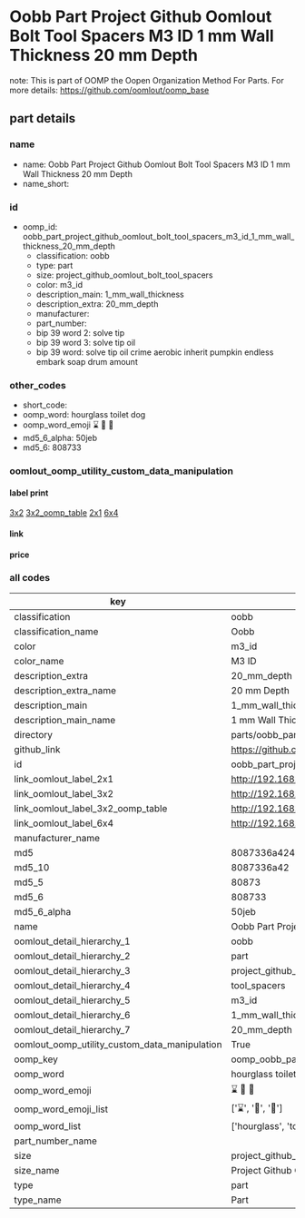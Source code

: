 # Oobb Part Project Github Oomlout Bolt Tool Spacers M3 ID 1 mm Wall Thickness 20 mm Depth  

note: This is part of OOMP the Oopen Organization Method For Parts. For more details: https://github.com/oomlout/oomp_base

##  part details
  







### name
* name: Oobb Part Project Github Oomlout Bolt Tool Spacers M3 ID 1 mm Wall Thickness 20 mm Depth
* name_short: 
### id
* oomp_id: oobb_part_project_github_oomlout_bolt_tool_spacers_m3_id_1_mm_wall_thickness_20_mm_depth
  * classification: oobb
  * type: part
  * size: project_github_oomlout_bolt_tool_spacers
  * color: m3_id
  * description_main: 1_mm_wall_thickness
  * description_extra: 20_mm_depth
  * manufacturer: 
  * part_number: 
  * bip 39 word 2: solve tip
  * bip 39 word 3: solve tip oil
  * bip 39 word: solve tip oil crime aerobic inherit pumpkin endless embark soap drum amount

### other_codes
* short_code: 
* oomp_word: hourglass toilet dog
* oomp_word_emoji :hourglass: :toilet: :dog:
* md5_6_alpha: 50jeb
* md5_6: 808733






### oomlout_oomp_utility_custom_data_manipulation
#### label print
[3x2](http://192.168.1.245:1112/?label=oomp%2050jeb)
[3x2_oomp_table](http://192.168.1.108:1112/?label=oomp%2050jeb)
[2x1](http://192.168.1.242:1112/?label=oomp%2050jeb)
[6x4](http://192.168.1.55:1112/?label=oomp%2050jeb)    

#### link

                              

#### price







### all codes 
| key | value |  
| --- | --- |  
| classification | oobb |  
| classification_name | Oobb |  
| color | m3_id |  
| color_name | M3 ID |  
| description_extra | 20_mm_depth |  
| description_extra_name | 20 mm Depth |  
| description_main | 1_mm_wall_thickness |  
| description_main_name | 1 mm Wall Thickness |  
| directory | parts/oobb_part_project_github_oomlout_bolt_tool_spacers_m3_id_1_mm_wall_thickness_20_mm_depth |  
| github_link | https://github.com/oomlout/oomlout_oomp_part_src/tree/main/parts/oobb_part_project_github_oomlout_bolt_tool_spacers_m3_id_1_mm_wall_thickness_20_mm_depth |  
| id | oobb_part_project_github_oomlout_bolt_tool_spacers_m3_id_1_mm_wall_thickness_20_mm_depth |  
| link_oomlout_label_2x1 | http://192.168.1.242:1112/?label=oomp%2050jeb |  
| link_oomlout_label_3x2 | http://192.168.1.245:1112/?label=oomp%2050jeb |  
| link_oomlout_label_3x2_oomp_table | http://192.168.1.108:1112/?label=oomp%2050jeb |  
| link_oomlout_label_6x4 | http://192.168.1.55:1112/?label=oomp%2050jeb |  
| manufacturer_name |  |  
| md5 | 8087336a4249b5b5cf02133933b8a677 |  
| md5_10 | 8087336a42 |  
| md5_5 | 80873 |  
| md5_6 | 808733 |  
| md5_6_alpha | 50jeb |  
| name | Oobb Part Project Github Oomlout Bolt Tool Spacers M3 ID 1 mm Wall Thickness 20 mm Depth |  
| oomlout_detail_hierarchy_1 | oobb |  
| oomlout_detail_hierarchy_2 | part |  
| oomlout_detail_hierarchy_3 | project_github_bolt |  
| oomlout_detail_hierarchy_4 | tool_spacers |  
| oomlout_detail_hierarchy_5 | m3_id |  
| oomlout_detail_hierarchy_6 | 1_mm_wall_thickness |  
| oomlout_detail_hierarchy_7 | 20_mm_depth |  
| oomlout_oomp_utility_custom_data_manipulation | True |  
| oomp_key | oomp_oobb_part_project_github_oomlout_bolt_tool_spacers_m3_id_1_mm_wall_thickness_20_mm_depth |  
| oomp_word | hourglass toilet dog |  
| oomp_word_emoji | :hourglass: :toilet: :dog: |  
| oomp_word_emoji_list | [':hourglass:', ':toilet:', ':dog:'] |  
| oomp_word_list | ['hourglass', 'toilet', 'dog'] |  
| part_number_name |  |  
| size | project_github_oomlout_bolt_tool_spacers |  
| size_name | Project Github Oomlout Bolt Tool Spacers |  
| type | part |  
| type_name | Part |  
